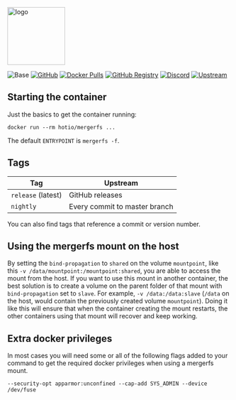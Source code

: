 [<img src="https://hotio.dev/img/mergerfs.png" alt="logo" height="130" width="130">](https://github.com/trapexit/mergerfs)

![Base](https://img.shields.io/badge/base-alpine-blue)
[![GitHub](https://img.shields.io/badge/source-github-lightgrey)](https://github.com/hotio/docker-mergerfs)
[![Docker Pulls](https://img.shields.io/docker/pulls/hotio/mergerfs)](https://hub.docker.com/r/hotio/mergerfs)
[![GitHub Registry](https://img.shields.io/badge/registry-ghcr.io-blue)](https://github.com/users/hotio/packages/container/package/mergerfs)
[![Discord](https://img.shields.io/discord/610068305893523457?color=738ad6&label=discord&logo=discord&logoColor=white)](https://discord.gg/3SnkuKp)
[![Upstream](https://img.shields.io/badge/upstream-project-yellow)](https://github.com/trapexit/mergerfs)

## Starting the container

Just the basics to get the container running:

```shell
docker run --rm hotio/mergerfs ...
```

The default `ENTRYPOINT` is `mergerfs -f`.

## Tags

| Tag                | Upstream                      |
| -------------------|-------------------------------|
| `release` (latest) | GitHub releases               |
| `nightly`          | Every commit to master branch |

You can also find tags that reference a commit or version number.

## Using the mergerfs mount on the host

By setting the `bind-propagation` to `shared` on the volume `mountpoint`, like this `-v /data/mountpoint:/mountpoint:shared`, you are able to access the mount from the host. If you want to use this mount in another container, the best solution is to create a volume on the parent folder of that mount with `bind-propagation` set to `slave`. For example, `-v /data:/data:slave` (`/data` on the host, would contain the previously created volume `mountpoint`). Doing it like this will ensure that when the container creating the mount restarts, the other containers using that mount will recover and keep working.

## Extra docker privileges

In most cases you will need some or all of the following flags added to your command to get the required docker privileges when using a mergerfs mount.

```shell
--security-opt apparmor:unconfined --cap-add SYS_ADMIN --device /dev/fuse
```
